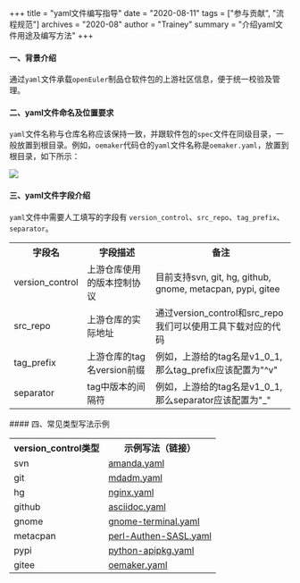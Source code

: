 +++
title = "yaml文件编写指导"
date = "2020-08-11"
tags = ["参与贡献", "流程规范"]
archives = "2020-08"
author = "Trainey"
summary = "介绍yaml文件用途及编写方法"
+++

#### 一、背景介绍

通过`yaml`文件承载`openEuler`制品仓软件包的上游社区信息，便于统一校验及管理。

#### 二、yaml文件命名及位置要求

`yaml`文件名称与仓库名称应该保持一致，并跟软件包的`spec`文件在同级目录，一般放置到根目录。例如，`oemaker`代码仓的`yaml`文件名称是`oemaker.yaml`，放置到根目录，如下所示：

<img src="/zh/blog/trainey/imgs/oemaker_example.png">

#### 三、yaml文件字段介绍

`yaml`文件中需要人工填写的字段有 `version_control`、`src_repo`、`tag_prefix`、`separator`。

<table>
<tr>
<th>字段名</th>
<th>字段描述</th>
<th>备注</th>
</tr>
<tr>
<td>version_control</td>
<td>上游仓库使用的版本控制协议</td>
<td>目前支持svn, git, hg, github, gnome, metacpan, pypi, gitee</td>
</tr>
<tr>
<td>src_repo</td>
<td>上游仓库的实际地址</td>
<td>通过version_control和src_repo我们可以使用工具下载对应的代码</td>
</tr>
<tr>
<td>tag_prefix</td>
<td>上游仓库的tag名version前缀</td>
<td>例如，上游给的tag名是v1_0_1, 那么tag_prefix应该配置为"^v"</td>
</tr>
<tr>
<td>separator</td>
<td>tag中版本的间隔符</td>
<td>例如，上游给的tag名是v1_0_1, 那么separator应该配置为"_"</td>
</tr>
</table>
#### 四、常见类型写法示例

<table>
<tr>
<th>version_control类型</th>
<th>示例写法（链接）</th>
</tr>
<tr>
<td>svn</td>
<td><a href="https://gitee.com/src-openeuler/amanda/blob/master/amanda.yaml">amanda.yaml</a></td>
</tr>
<tr>
<td>git</td>
<td><a href="https://gitee.com/src-openeuler/mdadm/blob/master/mdadm.yaml">mdadm.yaml</a></td>
</tr>
<tr>
<td>hg</td>
<td><a href="https://gitee.com/openeuler/openEuler-Advisor/blob/master/upstream-info/nginx.yaml">nginx.yaml</a></td>
</tr>
<tr>
<td>github</td>
<td><a href="https://gitee.com/src-openeuler/asciidoc/blob/master/asciidoc.yaml">asciidoc.yaml</a></td>
</tr>
<tr>
<td>gnome</td>
<td><a href="https://gitee.com/src-openeuler/gnome-terminal/blob/master/gnome-terminal.yaml">gnome-terminal.yaml</a></td>
</tr>
<tr>
<td>metacpan</td>
<td><a href="https://gitee.com/src-openeuler/perl-Authen-SASL/blob/master/perl-Authen-SASL.yaml">perl-Authen-SASL.yaml</a></td>
</tr>
<tr>
<td>pypi</td>
<td><a href="https://gitee.com/src-openeuler/python-apipkg/blob/master/python-apipkg.yaml">python-apipkg.yaml</a></td>
</tr>
<tr>
<td>gitee</td>
<td><a href="https://gitee.com/src-openeuler/oemaker/blob/master/oemaker.yaml">oemaker.yaml</a></td>
</tr>
</table>